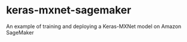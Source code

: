 # keras-mxnet-sagemaker
An example of training and deploying a Keras-MXNet model on Amazon SageMaker
